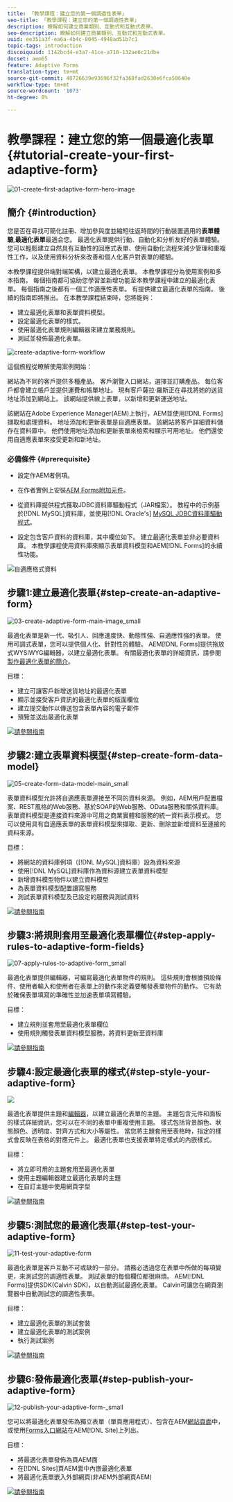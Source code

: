 ```yaml
---
title: 「教學課程：建立您的第一個調適性表單」
seo-title: 「教學課程：建立您的第一個調適性表單」
description: 瞭解如何建立商業類別、互動式和互動式表單。
seo-description: 瞭解如何建立商業類別、互動式和互動式表單。
uuid: ee351a3f-ea6a-4b4c-8045-4948ad51b7c1
topic-tags: introduction
discoiquuid: 1142bcd4-e3a7-41ce-a710-132ae6c21dbe
docset: aem65
feature: Adaptive Forms
translation-type: tm+mt
source-git-commit: 48726639e93696f32fa368fad2630e6fca50640e
workflow-type: tm+mt
source-wordcount: '1073'
ht-degree: 0%

---
```



# 教學課程：建立您的第一個最適化表單{#tutorial-create-your-first-adaptive-form}

![01-create-first-adaptive-form-hero-image](assets/01-create-first-adaptive-form-hero-image.png)

## 簡介 {#introduction}

您是否在尋找可簡化註冊、增加參與度並縮短往返時間的行動裝置適用的&#x200B;**表單體驗**,**最適化表單**&#x200B;最適合您。 最適化表單提供行動、自動化和分析友好的表單體驗。 您可以輕鬆建立自然具有互動性的回應式表單、使用自動化流程來減少管理和重複性工作，以及使用資料分析來改善和個人化客戶對表單的體驗。

本教學課程提供端對端架構，以建立最適化表單。 本教學課程分為使用案例和多本指南。 每個指南都可協助您學習並新增功能至本教學課程中建立的最適化表單。 每個指南之後都有一個工作適應性表單。 有提供建立最適化表單的指南。 後續的指南即將推出。 在本教學課程結束時，您將能夠：

* 建立最適化表單和表單資料模型。
* 設定最適化表單的樣式。
* 使用最適化表單規則編輯器來建立業務規則。
* 測試並發佈最適化表單。

![create-adaptive-form-workflow](assets/create-daptive-form-workflow.png)

這個旅程從瞭解使用案例開始：

網站為不同的客戶提供多種產品。 客戶瀏覽入口網站，選擇並訂購產品。 每位客戶都會建立帳戶並提供運費和帳單地址。 現有客戶薩拉·羅斯正在尋找將她的送貨地址添加到網站上。 該網站提供線上表單，以新增和更新運送地址。

該網站在Adobe Experience Manager(AEM)上執行，AEM並使用[!DNL Forms]擷取和處理資料。 地址添加和更新表單是自適應表單。 該網站將客戶詳細資料儲存在資料庫中。 他們使用地址添加和更新表單來檢索和顯示可用地址。 他們還使用自適應表單來接受更新和新地址。

### 必備條件 {#prerequisite}

* 設定作AEM者例項。
* 在作者實例上安裝[AEM Forms附加元件](../../forms/using/installing-configuring-aem-forms-osgi.md)。
* 從資料庫提供程式獲取JDBC資料庫驅動程式（JAR檔案）。 教程中的示例基於[!DNL MySQL]資料庫，並使用[!DNL Oracle's] [ MySQL JDBC資料庫驅動程式](https://dev.mysql.com/downloads/connector/j/5.1.html)。

* 設定包含客戶資料的資料庫，其中欄位如下。 建立最適化表單並非必要資料庫。 本教學課程使用資料庫來顯示表單資料模型和AEM[!DNL Forms]的永續性功能。

![自適應格式資料](assets/adaptiveformdata.png)

## 步驟1:建立最適化表單{#step-create-an-adaptive-form}

![03-create-adaptive-form-main-image_small](assets/03-create-adaptive-form-main-image_small.png)

最適化表單是新一代、吸引人、回應速度快、動態性強、自適應性強的表單。 使用可調式表單，您可以提供個人化、針對性的體驗。 AEM[!DNL Forms]提供拖放式WYSIWYG編輯器，以建立最適化表單。 有關最適化表單的詳細資訊，請參閱[製作最適化表單的簡介](../../forms/using/introduction-forms-authoring.md)。

目標：

* 建立可讓客戶新增送貨地址的最適化表單
* 顯示並接受客戶資訊的最適化表單的版面欄位
* 建立提交動作以傳送包含表單內容的電子郵件
* 預覽並送出最適化表單

[![請參閱指南](https://helpx.adobe.com/content/dam/help/en/marketing-cloud/how-to/digital-foundation/_jcr_content/main-pars/image_1250343773/see-the-guide-sm.png)](create-adaptive-form.md)

## 步驟2:建立表單資料模型{#step-create-form-data-model}

![05-create-form-data-model-main_small](assets/05-create-form-data-model-main_small.png)

表單資料模型允許將自適應表單連接至不同的資料來源。 例如，AEM用戶配置檔案、REST風格的Web服務、基於SOAP的Web服務、OData服務和關係資料庫。 表單資料模型是連接資料來源中可用之商業實體和服務的統一資料表示模式。 您可以使用具有自適應表單的表單資料模型來擷取、更新、刪除並新增資料至連接的資料來源。

目標：

* 將網站的資料庫例項（[!DNL MySQL]資料庫）設為資料來源
* 使用[!DNL MySQL]資料庫作為資料源建立表單資料模型
* 新增資料模型物件以建立資料模型
* 為表單資料模型配置讀寫服務
* 測試表單資料模型及已設定的服務與測試資料

[![請參閱指南](https://helpx.adobe.com/content/dam/help/en/marketing-cloud/how-to/digital-foundation/_jcr_content/main-pars/image_1250343773/see-the-guide-sm.png)](create-form-data-model.md)

## 步驟3:將規則套用至最適化表單欄位{#step-apply-rules-to-adaptive-form-fields}

![07-apply-rules-to-adaptive-form_small](assets/07-apply-rules-to-adaptive-form_small.png)

最適化表單提供編輯器，可編寫最適化表單物件的規則。 這些規則會根據預設條件、使用者輸入和使用者在表單上的動作來定義要觸發表單物件的動作。 它有助於確保表單填寫的準確性並加速表單填寫體驗。

目標：

* 建立規則並套用至最適化表單欄位
* 使用規則觸發表單資料模型服務，將資料更新至資料庫

[![請參閱指南](https://helpx.adobe.com/content/dam/help/en/marketing-cloud/how-to/digital-foundation/_jcr_content/main-pars/image_1250343773/see-the-guide-sm.png)](apply-rules-to-adaptive-form-fields.md)

## 步驟4:設定最適化表單的樣式{#step-style-your-adaptive-form}

![](/help/forms/using/assets/09-style-your-adaptive-form-small.png)

最適化表單提供主題和[編輯器](../../forms/using/themes.md)，以建立最適化表單的主題。 主題包含元件和面板的樣式詳細資訊，您可以在不同的表單中重複使用主題。 樣式包括背景顏色、狀態顏色、透明度、對齊方式和大小等屬性。 當您將主題套用至表格時，指定的樣式會反映在表格的對應元件上。 最適化表單也支援表單特定樣式的內嵌樣式。

目標：

* 將立即可用的主題套用至最適化表單
* 使用主題編輯器建立最適化表單的主題
* 在自訂主題中使用網頁字型

[![請參閱指南](https://helpx.adobe.com/content/dam/help/en/marketing-cloud/how-to/digital-foundation/_jcr_content/main-pars/image_1250343773/see-the-guide-sm.png)](style-your-adaptive-form.md)

## 步驟5:測試您的最適化表單{#step-test-your-adaptive-form}

![11-test-your-adaptive-form](assets/11-test-your-adaptive-form.png)

最適化表單是客戶互動不可或缺的一部分。 請務必透過您在表單中所做的每項變更，來測試您的調適性表單。 測試表單的每個欄位都很麻煩。 AEM[!DNL Forms]提供SDK(Calvin SDK)，以自動測試最適化表單。 Calvin可讓您在網頁瀏覽器中自動測試您的調適性表單。

目標：

* 建立最適化表單的測試套裝
* 建立最適化表單的測試案例
* 執行測試案例

[![請參閱指南](https://helpx.adobe.com/content/dam/help/en/marketing-cloud/how-to/digital-foundation/_jcr_content/main-pars/image_1250343773/see-the-guide-sm.png)](testing-your-adaptive-form.md)

## 步驟6:發佈最適化表單{#step-publish-your-adaptive-form}

![12-publish-your-adaptive-form-_small](assets/12-publish-your-adaptive-form-_small.png)

您可以將最適化表單發佈為獨立表單（單頁應用程式）、包含在AEM[網站頁面](/help/forms/using/embed-adaptive-form-aem-sites.md)中，或使用[Forms入口網站](../../forms/using/introduction-publishing-forms.md)在AEM[!DNL Site]上列出。

目標：

* 將最適化表單發佈為頁AEM面
* 在[!DNL Sites]頁AEM面中內嵌最適化表單
* 將最適化表單嵌入外部網頁(非AEM外部網頁AEM)

[![請參閱指南](https://helpx.adobe.com/content/dam/help/en/marketing-cloud/how-to/digital-foundation/_jcr_content/main-pars/image_1250343773/see-the-guide-sm.png)](publish-your-adaptive-form.md)